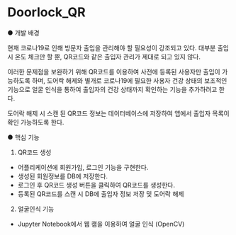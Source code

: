 # Doorlock_QR

● 개발 배경

현재 코로나19로 인해 방문자 출입을 관리해야 할 필요성이 강조되고 있다. 대부분 출입 시 온도 체크만 할 뿐, QR코드와 같은 출입자 관리가 제대로 되고 있지 않다.

이러한 문제점을 보완하기 위해 QR코드를 이용하여 사전에 등록된 사용자만 출입이 가능하도록 하며, 도어락 해제와 별개로 코로나19에 필요한 사용자 건강 상태의 보조적인 기능으로
얼굴 인식을 통하여 출입자의 건강 상태까지 확인하는 기능을 추가하려고 한다. 

도어락 해제 시 스캔 된 QR코드 정보는 데이터베이스에 저장하여 앱에서 출입자 목록이 확인 가능하도록 한다.


● 핵심 기능

 1) QR코드 생성
 - 어플리케이션에 회원가입, 로그인 기능을 구현한다.
 - 생성된 회원정보를 DB에 저장한다.
 - 로그인 후 QR코드 생성 버튼을 클릭하여 QR코드를 생성한다.
 - 등록된 QR코드를 스캔 시 DB에 출입자 정보 저장 및 도어락 해제
 
 2) 얼굴인식 기능
 - Jupyter Notebook에서 웹 캠을 이용하여 얼굴 인식 (OpenCV) 
